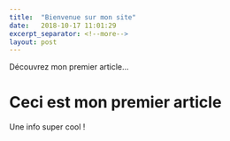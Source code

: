 ```yaml
---
title:  "Bienvenue sur mon site"
date:   2018-10-17 11:01:29
excerpt_separator: <!--more-->
layout: post
---
```


Découvrez mon premier article...
<!--more-->
# Ceci est mon premier article

Une info super cool !